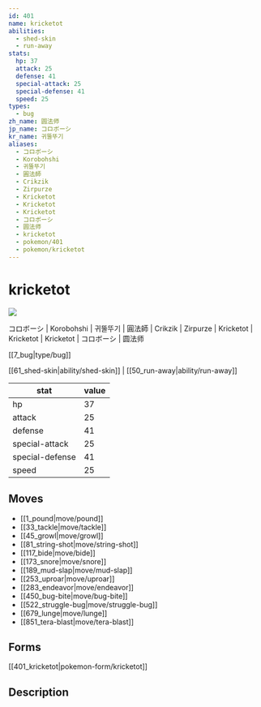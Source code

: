 ```yaml
---
id: 401
name: kricketot
abilities:
  - shed-skin
  - run-away
stats:
  hp: 37
  attack: 25
  defense: 41
  special-attack: 25
  special-defense: 41
  speed: 25
types:
  - bug
zh_name: 圆法师
jp_name: コロボーシ
kr_name: 귀뚤뚜기
aliases:
  - コロボーシ
  - Korobohshi
  - 귀뚤뚜기
  - 圓法師
  - Crikzik
  - Zirpurze
  - Kricketot
  - Kricketot
  - Kricketot
  - コロボーシ
  - 圆法师
  - kricketot
  - pokemon/401
  - pokemon/kricketot
---
```

# kricketot

![](https://raw.githubusercontent.com/PokeAPI/sprites/master/sprites/pokemon/401.png)

コロボーシ | Korobohshi | 귀뚤뚜기 | 圓法師 | Crikzik | Zirpurze | Kricketot | Kricketot | Kricketot | コロボーシ | 圆法师

[[7_bug|type/bug]]

[[61_shed-skin|ability/shed-skin]] | [[50_run-away|ability/run-away]]

|stat|value|
|---|---|
|hp|37|
|attack|25|
|defense|41|
|special-attack|25|
|special-defense|41|
|speed|25|


## Moves

- [[1_pound|move/pound]]
- [[33_tackle|move/tackle]]
- [[45_growl|move/growl]]
- [[81_string-shot|move/string-shot]]
- [[117_bide|move/bide]]
- [[173_snore|move/snore]]
- [[189_mud-slap|move/mud-slap]]
- [[253_uproar|move/uproar]]
- [[283_endeavor|move/endeavor]]
- [[450_bug-bite|move/bug-bite]]
- [[522_struggle-bug|move/struggle-bug]]
- [[679_lunge|move/lunge]]
- [[851_tera-blast|move/tera-blast]]

## Forms



[[401_kricketot|pokemon-form/kricketot]]

## Description



